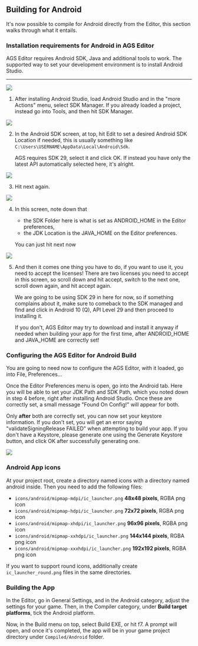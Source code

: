 ## Building for Android

It's now possible to compile for Android directly from the Editor, 
this section walks through what it entails.

### Installation requirements for Android in AGS Editor

AGS Editor requires Android SDK, Java and additional tools to work.
The supported way to set your development environment is to install Android Studio.

---

![](images/android_install_step01.png)

1. After installing Android Studio, load Android Studio and in the "more Actions" menu, 
select SDK Manager. If you already loaded a project, instead go into Tools, and then hit SDK Manager.

![](images/android_install_step02.png)

2. In the Android SDK screen, at top, hit Edit to set a desired Android SDK Location if needed, 
this is usually something like `C:\Users\USERNAME\AppData\Local\Android\Sdk`. 

   AGS requires SDK 29, select it and click OK. 
   If instead you have only the latest API automatically selected here, it's alright.

![](images/android_install_step03.png)

3. Hit next again.

![](images/android_install_step04.png)

4. In this screen, note down that  
   - the SDK Folder here is what is set as ANDROID_HOME in the Editor preferences, 
   - the JDK Location is the JAVA_HOME on the Editor preferences.
 
   You can just hit next now

![](images/android_install_step05.png)

5. And then it comes one thing you have to do, if you want to use it, you need to accept the licenses! 
   There are two licenses you need to accept in this screen, so scroll down and hit accept, 
   switch to the next one, scroll down again, and hit accept again.

   We are going to be using SDK 29 in here for now, so if something complains about it, 
   make sure to comeback to the SDK managed and find and click in Android 10 (Q), 
   API Level 29 and then proceed to installing it. 

   If you don't, AGS Editor may try to download and install it anyway if needed when 
   building your app for the first time, after ANDROID_HOME and JAVA_HOME are correctly set!

### Configuring the AGS Editor for Android Build

You are going to need now to configure the AGS Editor, with it loaded, go into File, Preferences...

Once the Editor Preferences menu is open, go into the Android tab. 
Here you will be able to set your JDK Path and SDK Path, which you noted down in step 4 before,
right after installing Android Studio. Once these are correctly set, 
a small message "Found On Config!" will appear for both.

Only **after** both are correctly set, you can now set your keystore information.
If you don't set, you will get an error saying "validateSigningRelease FAILED" when attempting to build your app.
If you don't have a Keystore, please generate one using the Generate Keystore button, 
and click OK after successfully generating one.

![](images/android_keystore_gen.png)

### Android App icons

At your project root, create a directory named icons with a directory named android inside.
Then you need to add the following files:

- `icons/android/mipmap-mdpi/ic_launcher.png` **48x48 pixels**, RGBA png icon
- `icons/android/mipmap-hdpi/ic_launcher.png` **72x72 pixels**, RGBA png icon
- `icons/android/mipmap-xhdpi/ic_launcher.png` **96x96 pixels**, RGBA png icon
- `icons/android/mipmap-xxhdpi/ic_launcher.png` **144x144 pixels**, RGBA png icon
- `icons/android/mipmap-xxxhdpi/ic_launcher.png` **192x192 pixels**, RGBA png icon

If you want to support round icons, additionally create `ic_launcher_round.png` files in the same directories.

### Building the App

In the Editor, go in General Settings, and in the Android category, adjust the settings for your game.
Then, in the Compiler category, under **Build target platforms**, tick the Android platform.

Now, in the Build menu on top, select Build EXE, or hit f7. 
A prompt will open, and once it's completed, the app will be in your game project directory under `Compiled/Android` folder.

